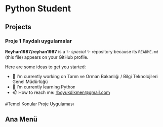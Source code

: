 # Python Student
## Projects
### Proje 1 Faydalı uygulamalar


**Reyhan1987/reyhan1987** is a ✨ _special_ ✨ repository because its `README.md` (this file) appears on your GitHub profile.

Here are some ideas to get you started:

- 🔭 I’m currently working on Tarım ve Orman Bakanlığı / Bilgi Teknolojileri Genel Müdürlüğü
- 🌱 I’m currently learning Python
- 📫 How to reach me: rboyukdikmen@gmail.com


#Temel Konular Proje Uygulaması
## Ana Menü







